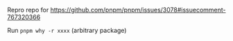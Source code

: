 Repro repo for https://github.com/pnpm/pnpm/issues/3078#issuecomment-767320366

Run `pnpm why -r xxxx` (arbitrary package)